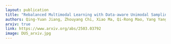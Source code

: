 ```yaml
---
layout: publication
title: "Rebalanced Multimodal Learning with Data-aware Unimodal Sampling"
authors: Qing-Yuan Jiang, Zhouyang Chi, Xiao Ma, Qi-Rong Mao, Yang Yang, Jinhui Tang
arxiv: true
link: https://www.arxiv.org/abs/2503.03792
image: DUS_arxiv.jpg
---
```

